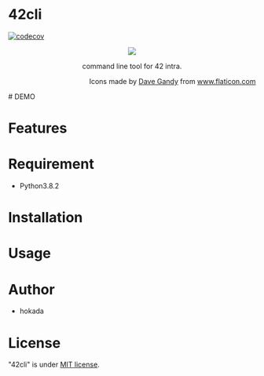 # 42cli

[![codecov](https://codecov.io/gh/dhaiibfiukkiu/42cli/branch/master/graph/badge.svg?token=AYUREEQZJI)](https://codecov.io/gh/dhaiibfiukkiu/42cli)
<p align="center"><img src="https://user-images.githubusercontent.com/40907120/83941623-cb867900-a827-11ea-970f-1058c0fdd303.png"></p>
<p align="center">command line tool for 42 intra.</p>
<p align="right">
Icons made by <a href="https://www.flaticon.com/authors/dave-gandy" title="Dave Gandy">Dave Gandy</a> from <a href="https://www.flaticon.com/" title="Flaticon"> www.flaticon.com</a>
</p>
# DEMO


# Features

# Requirement
* Python3.8.2

# Installation


# Usage


# Author
* hokada

# License
"42cli" is under [MIT license](https://en.wikipedia.org/wiki/MIT_License).
